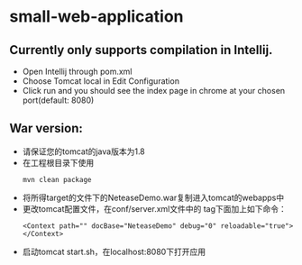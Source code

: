 # small-web-application

## Currently only supports compilation in Intellij.

* Open Intellij through pom.xml
* Choose Tomcat local in Edit Configuration
* Click run and you should see the index page in chrome at your chosen port(default: 8080)

## War version:
* 请保证您的tomcat的java版本为1.8
* 在工程根目录下使用
	```
	mvn clean package
	```
* 将所得target的文件下的NeteaseDemo.war复制进入tomcat的webapps中
* 更改tomcat配置文件，在conf/server.xml文件中的<host> tag下面加上如下命令：
	```
	<Context path="" docBase="NeteaseDemo" debug="0" reloadable="true"></Context>
	```
* 启动tomcat start.sh，在localhost:8080下打开应用

